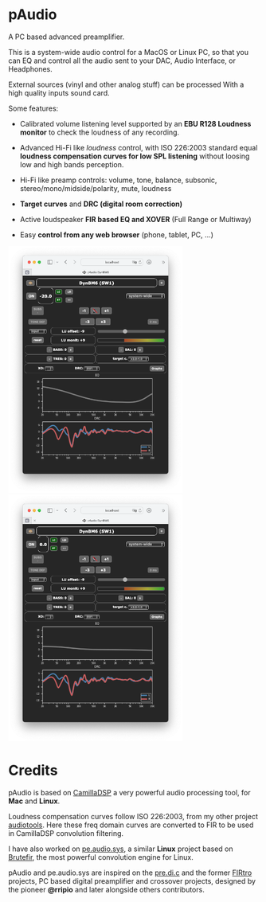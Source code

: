 # pAudio

A PC based advanced preamplifier.

This is a system-wide audio control for a MacOS or Linux PC, so that you can EQ and control all the audio sent to your DAC, Audio Interface, or Headphones.

External sources (vinyl and other analog stuff) can be processed With a high quality inputs sound card.

Some features:

- Calibrated volume listening level supported by an **EBU R128 Loudness monitor** to check the loudness of any recording.

- Advanced Hi-Fi like _loudness_ control, with ISO 226:2003 standard equal **loudness compensation curves for low SPL listening** without loosing low and high bands perception.

- Hi-Fi like preamp controls: volume, tone, balance, subsonic, stereo/mono/midside/polarity, mute, loudness

- **Target curves** and **DRC (digital room correction)**

- Active loudspeaker **FIR based EQ and XOVER** (Full Range or Multiway)

- Easy **control from any web browser** (phone, tablet, PC, ...)

<img src="doc/img/pAudio%20web%20-20dB.png" width="350"><img src="doc/img/pAudio%20web%200dB.png" width="350">


# Credits

pAudio is based on [CamillaDSP](https://github.com/HEnquist/camilladsp#readme) a very powerful audio processing tool, for **Mac** and **Linux**.

Loudness compensation curves follow ISO 226:2003, from my other project [audiotools](https://github.com/Rsantct/audiotools/tree/master/convolver_eq). Here these freq domain curves are converted to FIR to be used in CamillaDSP convolution filtering.

I have also worked on [pe.audio.sys](https://github.com/Rsantct/pe.audio.sys), a similar **Linux** project based on [Brutefir](https://torger.se/anders/brutefir.html), the most powerful convolution engine for Linux.

pAudio and pe.audio.sys are inspired on the [pre.di.c](https://github.com/rripio/pre.di.c) and the former [FIRtro](https://github.com/AudioHumLab/FIRtro) projects, PC based digital preamplifier and crossover projects, designed by the pioneer **@rripio** and later alongside others contributors.


